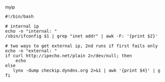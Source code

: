 myip

<pre>#!/bin/bash

# internal ip
echo -n "internal: "
/sbin/ifconfig $1 | grep "inet addr" | awk -F: '{print $2}' | awk '{print $1}' | head -1

# two ways to get external ip, 2nd runs if first fails only
echo -n "external: "
if curl http://ipecho.net/plain 2>/dev/null; then
    echo
else
   lynx -dump checkip.dyndns.org 2>&#038;1 | awk '{print $4}' | grep ^[0-9] 2>/dev/null
fi

</pre>